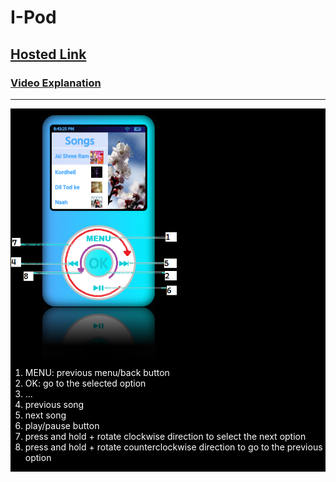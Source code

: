 # I-Pod
## [Hosted Link]()
### [Video Explanation]()
---
 <div
            style="margin: 0px; padding: 0px; background-color: black; color: white; display: flex; flex-direction: column;">
            <div style="height: 400px; width:266px"><img style="height: 400px; width:266px" src="src/Image/3.png" alt=""></div>
            <div>
                <ol>
                    <li>MENU: previous menu/back button</li>
                    <li>OK: go to the selected option</li>
                    <li>...</li>
                    <li>previous song</li>
                    <li>next song</li>
                    <li>play/pause button</li>
                    <li>press and hold + rotate clockwise direction to select the next option</li>
                    <li>press and hold + rotate counterclockwise direction to go to the previous option</li>
                </ol>
            </div>
        </div>
